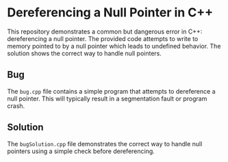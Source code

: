 # Dereferencing a Null Pointer in C++

This repository demonstrates a common but dangerous error in C++: dereferencing a null pointer.  The provided code attempts to write to memory pointed to by a null pointer which leads to undefined behavior. The solution shows the correct way to handle null pointers.

## Bug
The `bug.cpp` file contains a simple program that attempts to dereference a null pointer. This will typically result in a segmentation fault or program crash.

## Solution
The `bugSolution.cpp` file demonstrates the correct way to handle null pointers using a simple check before dereferencing.